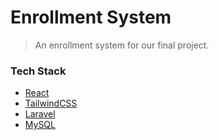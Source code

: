 # Enrollment System

> An enrollment system for our final project.

### Tech Stack

- [React](https://react.dev/)
- [TailwindCSS](https://tailwindcss.com/)
- [Laravel](https://laravel.com/)
- [MySQL](https://www.mysql.com/)
